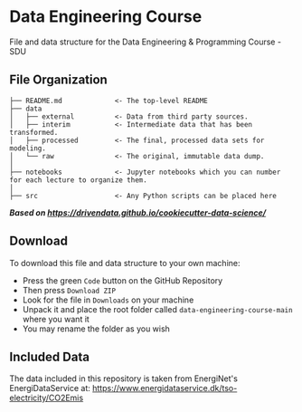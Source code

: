 # Data Engineering Course


File and data structure for the Data Engineering & Programming Course - SDU

File Organization
------------

    ├── README.md             <- The top-level README
    ├── data
    │   ├── external          <- Data from third party sources.
    │   ├── interim           <- Intermediate data that has been transformed.
    │   ├── processed         <- The final, processed data sets for modeling.
    │   └── raw               <- The original, immutable data dump.
    │
    ├── notebooks             <- Jupyter notebooks which you can number for each lecture to organize them.
    │
    ├── src                   <- Any Python scripts can be placed here
    
    

**_Based on https://drivendata.github.io/cookiecutter-data-science/_**


## Download
To download this file and data structure to your own machine:
- Press the green `Code` button on the GitHub Repository
- Then press `Download ZIP`
- Look for the file in `Downloads` on your machine
- Unpack it and place the root folder called `data-engineering-course-main` where you want it
- You may rename the folder as you wish


## Included Data
The data included in this repository is taken from EnergiNet's EnergiDataService at: https://www.energidataservice.dk/tso-electricity/CO2Emis